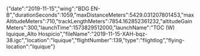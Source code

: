 {"date":"2019-11-15","wing":"BDG EN-B","durationSeconds":1059,"maxDistanceMeters":5429.031207801453,"maxAltitudeMeters":710,"trackLengthMeters":7854.162852361232,"altitudeGainMeters":300,"launchTime":1573829512000,"launchName":"TOC (W) Iquique_Alto Hospicio","fileName":"2019-11-15-XAH-bqz-38.igc","location":"Iquique","flightNumber":139,"type":"flightlog","flying-location":"Iquique"}
